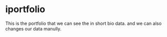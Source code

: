 # iportfolio
This is the portfolio that we can see the in short bio data. and we can also changes our data manully.
